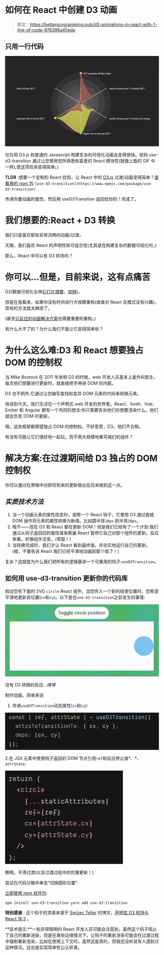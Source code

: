 # 如何在 React 中创建 D3 动画

> 原文：<https://betterprogramming.pub/d3-animations-in-react-with-1-line-of-code-976396a45ede>

## 只用一行代码

![](img/588a6e734e436bdd44b7eb30d05b8398.png)

仅仅用 D3.js 和普通的 Javascript 构建复杂的可视化动画会变得很快。挂钩 use-d3-transition 通过让您使用您所熟悉和喜爱的 React 模块性(就像上面的 GIF 中一样),使这项任务变得简单。)

**TLDR** :想要一个定制的 React 挂钩，让 React 中的 [D3.js](https://d3js.org/) 过渡/动画变得简单？[查看我的 npm 包](https://www.npmjs.com/package/use-d3-transition) `[use-d3-transition](https://www.npmjs.com/package/use-d3-transition).`

传递你要动画的属性，然后用 useD3Transition 返回给你的！完成了。

# 我们想要的:React + D3 转换

我们只是喜欢那些非常流畅的动画/过渡。

天哪，我们喜欢 React 的声明性和可组合性(尤其是在构建复杂的数据可视化时。)

那么，React 中可以有 D3 转场吗？

# 你可以…但是，目前来说，这有点痛苦

D3/数据可视化女神[幻灯片摘要](https://medium.com/u/4607b4069d83#/)、[视频](https://www.youtube.com/watch?v=zXBdNDnqV2Q))。

但是在我看来，如果你没有时间进行大规模重构(或者对 React 反模式没有兴趣)，现有的方法就太麻烦了。

(甚至[只反应的动画解决方案](https://reactjs.org/docs/animation.html#low-level-api-reacttransitiongroup)也需要重要的重构。)

有什么大不了的？为什么我们不能让它变得简单些？

# 为什么这么难:D3 和 React 想要独占 DOM 的控制权

当 Mike Bostock 在 2011 年发明 D3 的时候，web 开发人员基本上是外科医生，每次他们想要进行更新时，就直接把手伸进 DOM 的内脏。

D3 也不例外:它通过让您编写查找和变异 DOM 元素的代码来转换元素。

快进到今天。我们生活在一个声明式 web 开发的世界里。React、Svelt、Vue、Ember 和 Angular 都有一个共同的想法:你只需要告诉他们你想要渲染什么，他们就会负责 DOM 的更新。

哦，这些框架都期望独占 DOM 的控制权。不好意思，D3，他们不合租。

有没有可能让它们很好地一起玩，而不用大规模地重写我们的组件？

# 解决方案:在过渡期间给 D3 独占的 DOM 控制权

你可以通过在黑暗中对即将到来的更新做出反应来做到这一点。

## *实质技术方法*

1.  当一个动画元素的属性改变时，调用一个 React 钩子，它使用 D3 通过直接 DOM 操作将元素的属性转换为新值。比如圆半径`10px` 到半径`20px`。
2.  哦不——现在 D3 和 React 都在更新 DOM！但是我们已经有了一个计划:我们通过从钩子返回旧的属性值来欺骗 React 暂停它自己对那个组件的更新。反应来看，好像组件没变。(卑鄙！)
3.  当转换完成时，我们才让 React 看到最终值，并忠实地运行自己的更新。(嘘，不要告诉 React 我们已经平滑地动画到那个值了！)

复杂？这就是为什么我们把所有的逻辑塞进一个可重用的钩子:`useD3Transition`。

## 如何用 use-d3-transition 更新你的代码库

假设您有下面的 SVG `circle` React 组件，当您传入一个新的结束位置时，您希望平滑地更新其位置(`cx`和`cy`)。以下是在`use-d3-transition`之前发生的事情:

![](img/448a20c7998db95e802a3ed4da66716c.png)

没有 D3 转换的反应…*嗅嗅*

制作动画，简单来说

1.  传递`useD3Transition`动态属性(`cx`和`cy`):

![](img/4e5ae4a5716a9352ce378af86c754912.png)

2.在 JSX 元素中使用钩子返回的 DOM 节点引用`ref`和反应停止值*、*、`attrState`:

![](img/9ccb7c2232385d87be4afce85408b581.png)

瞧啊。平滑过渡(以及过渡过程中的优雅更新！).

尝试在代码沙箱中单击“切换圆形位置”:

[立即使用 npm 软件包](https://www.npmjs.com/package/use-d3-transition):

```
npm install use-d3-transition yarn add use-d3-transition
```

**特别感谢** : 这个钩子的灵感来源于 [Swizec Teller](https://medium.com/u/8e43dcd3c21f?source=post_page-----976396a45ede--------------------------------) 的博文，[声明性 D3 转场与 React 16.3](https://swizec.com/blog/declarative-d3-transitions-react/swizec/8323) 。

**技术提示:**一些非常精明的 React 开发人员可能会注意到，虽然这个钩子阻止了自己的重新渲染，但是在某些边缘情况下，父钩子的重新渲染可能会在过渡过程中强制重新渲染，比如在使用上下文时。虽然这是真的，但我还没听说有人遇到过这种情况。这也是实现简单性公认折衷。